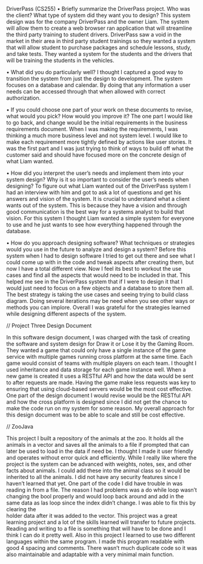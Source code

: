 
DriverPass (CS255)
•	Briefly summarize the DriverPass project. Who was the client? What type of system did they want you to design?
This system design was for the company DriverPass and the owner Liam. The system will allow them to create a web browser ran application that will streamline the third party training to student drivers. DriverPass saw a void in the market in their area in third party student trainings so they wanted a system that will allow student to purchase packages and schedule lessons, study, and take tests. They wanted a system for the students and the drivers that will be training the students in the vehicles. 

•	What did you do particularly well?
I thought I captured a good way to transition the system from just the design to development. The system focuses on a database and calendar. By doing that any information a user needs can be accessed through that when allowed with correct authorization.  

•	If you could choose one part of your work on these documents to revise, what would you pick? How would you improve it?
The one part I would like to go back, and change would be the initial requirements in the business requirements document. When I was making the requirements, I was thinking a much more business level and not system level. I would like to make each requirement more tightly defined by actions like user stories. It was the first part and I was just trying to think of ways to build off what the customer said and should have focused more on the concrete design of what Liam wanted. 

•	How did you interpret the user’s needs and implement them into your system design? Why is it so important to consider the user’s needs when designing?
To figure out what Liam wanted out of the DriverPass system I had an interview with him and got to ask a lot of questions and get his answers and vision of the system. It is crucial to understand what a client wants out of the system. This is because they have a vision and through good communication is the best way for a systems analyst to build that vision. For this system I thought Liam wanted a simple system for everyone to use and he just wants to see how everything happened through the database. 

•	How do you approach designing software? What techniques or strategies would you use in the future to analyze and design a system?
Before this system when I had to design software I tried to get out there and see what I could come up with in the code and tweak aspects after creating them, but now I have a total different view. Now I feel its best to workout the use cases and find all the aspects that would need to be included in that. This helped me see in the DriverPass system that if I were to design it that I would just need to focus on a few objects and a database to store them all. The best strategy is taking the use cases and seeing trying to build class diagram. Doing several iterations may be need when you see other ways or methods you can implore. Overall I was grateful for the strategies learned while designing different aspects of the system. 


// Project Three Design Document

 In this software design document, I was charged with the task of creating the software and system design for Draw it or Lose it by the Gaming Room. They wanted a game that could only have a single instance of the game service with multiple games running cross platform at the same time. Each game would consist of teams with multiple players on each team. I thought I used inheritance and data storage for each game instance well. When a new game is created it uses a RESTful API and how the data would be sent to after requests are made. Having the game make less requests was key to ensuring that using cloud-based servers would be the most cost effective. One part of the design document I would revise would be the RESTful API and how the cross platform is designed since I did not get the chance to make the code run on my system for some reason. My overall approach for this design document was to be able to scale and still be cost effective. 
 
 // ZooJava
 
This project I built a repository of the animals at the zoo. It holds all the animals in a vector 
and saves all the animals to a file if prompted that can later be used to load in the data if need 
be. I thought I made it user friendly and operates without error quick and efficiently. While I 
really like where the project is the system can be advanced with weights, notes, sex, and other 
facts about animals. I could add these into the animal class so it would be inherited to all the 
animals. I did not have any security features since I haven’t learned that yet. One part of the 
code I did have trouble in was reading in from a file. The reason I had problems was a do 
while loop wasn’t changing the bool properly and would loop back around and add in the 
same data as las loop since the index didn’t change. I was able to fix this by clearing the  
holder data after it was added to the vector. This project was a great learning project and a lot 
of the skills learned will transfer to future projects. Reading and writing to a file is something 
that will have to be done and I think I can do it pretty well. Also in this project I learned to 
use two different languages within the same program. I made this program readable with good 4
spacing and comments. There wasn’t much duplicate code so it was also maintainable and 
adaptable with a very minimal main function. 
